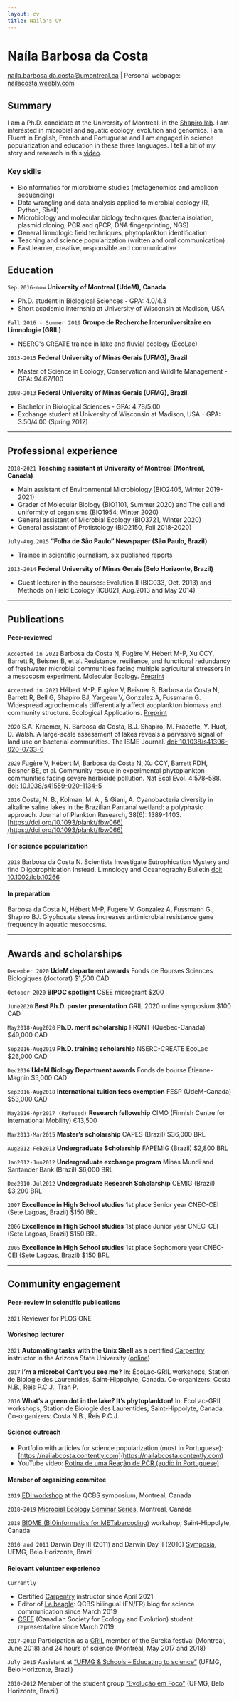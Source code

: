 ```yaml
---
layout: cv
title: Naila's CV
---
```


Naíla Barbosa da Costa
===========

<div id="webaddress">
<a href="naila.barbosa.da.costa@umontreal.ca">naila.barbosa.da.costa@umontreal.ca</a>
| Personal webpage: <a href="https://nailacosta.weebly.com/">nailacosta.weebly.com</a>
</div>

## Summary
I am a Ph.D. candidate at the University of Montreal, in the [Shapiro lab](http://www.shapirolab.ca/). I am interested in microbial and aquatic ecology, evolution and genomics. I am Fluent in English, French and Portuguese and I am engaged in science popularization and education in these three languages. I tell a bit of my story and research in this [video](https://www.youtube.com/watch?v=3dS7IfyQqfg&feature=youtu.be).

### Key skills
* Bioinformatics for microbiome studies (metagenomics and amplicon sequencing)
*	Data wrangling and data analysis applied to microbial ecology (R, Python, Shell)
*	Microbiology and molecular biology techniques (bacteria isolation, plasmid cloning, PCR and qPCR, DNA fingerprinting, NGS) 
*	General limnologic field techniques, phytoplankton identification
*	Teaching and science popularization (written and oral communication)
*	Fast learner, creative, responsible and communicative
<!--* Fluent in English, French and Portuguese-->

## Education
`Sep.2016-now`
__University of Montreal (UdeM), Canada__
- Ph.D. student in Biological Sciences - GPA: 4.0/4.3
- Short academic internship at University of Wisconsin at Madison, USA   

`Fall 2016 - Summer 2019`
__Groupe de Recherche Interuniversitaire en Limnologie (GRIL)__
- NSERC's CREATE trainee in lake and fluvial ecology (ÉcoLac)

`2013-2015`
__Federal University of Minas Gerais (UFMG), Brazil__
- Master of Science in Ecology, Conservation and Wildlife Management - GPA: 94.67/100

`2008-2013`
__Federal University of Minas Gerais (UFMG), Brazil__
- Bachelor in Biological Sciences - GPA: 4.78/5.00
- Exchange student at University of Wisconsin at Madison, USA - GPA: 3.50/4.00 (Spring 2012)

-------
## Professional experience
`2018-2021`
__Teaching assistant at University of Montreal (Montreal, Canada)__
- Main assistant of Environmental Microbiology (BIO2405, Winter 2019-2021)
- Grader of Molecular Biology (BIO1101, Summer 2020) and The cell and uniformity of organisms (BIO1954, Winter 2020)
- General assistant of Microbial Ecology (BIO3721, Winter 2020)
- General assistant of Protistology (BIO2150, Fall 2018-2020)

<!--
`Aug.2015-Aug.2016`
__Teaching (Sete Lagoas, Brazil)__	  
- English instructor at [UPTIME](https://www.uptime.com.br/cursos-ingles)
- Tutor of biology, chemistry, physics and mathematics
-->

`July-Aug.2015`
__“Folha de São Paulo” Newspaper (São Paulo, Brazil)__			     	                 
- Trainee in scientific journalism, six published reports

`2013-2014`
__Federal University of Minas Gerais (Belo Horizonte, Brazil)__
- Guest lecturer in the courses: Evolution II (BIG033, Oct. 2013) and Methods on Field Ecology (ICB021, Aug.2013 and May 2014)


-------
## Publications
<!--A list is also available [online](https://orcid.org/0000-0002-7158-933X)-->

#### Peer-reviewed
`Accepted in 2021` Barbosa da Costa N, Fugère V, Hébert M-P, Xu CCY, Barrett R, Beisner B, et al. Resistance, resilience, and functional redundancy of freshwater microbial communities facing multiple agricultural stressors in a mesocosm experiment. Molecular Ecology. [Preprint](https://www.biorxiv.org/content/10.1101/2020.04.12.038372v1)

`Accepted in 2021` Hébert M-P, Fugère V, Beisner B, Barbosa da Costa N, Barrett R, Bell G, Shapiro BJ, Yargeau V, Gonzalez A, Fussmann G. Widespread agrochemicals differentially affect zooplankton biomass and community structure. Ecological Applications. [Preprint](https://doi.org/10.1101/2020.10.01.322370)

`2020`
S.A. Kraemer, N. Barbosa da Costa, B.J. Shapiro,  M. Fradette, Y. Huot, D. Walsh. A large-scale assessment of lakes reveals a pervasive signal of land use on bacterial communities. The ISME Journal. [doi: 10.1038/s41396-020-0733-0](https://www.nature.com/articles/s41396-020-0733-0)

`2020`
Fugère V, Hébert M, Barbosa da Costa N, Xu CCY, Barrett RDH, Beisner BE, et al. Community rescue in experimental phytoplankton communities facing severe herbicide pollution. Nat Ecol Evol. 4:578–588. [doi: 10.1038/s41559-020-1134-5](https://www.nature.com/articles/s41559-020-1134-5)

`2016`
Costa, N. B., Kolman, M. A., & Giani, A. Cyanobacteria diversity in alkaline saline lakes in the Brazilian Pantanal wetland: a polyphasic approach. Journal of Plankton Research, 38(6): 1389-1403. [https://doi.org/10.1093/plankt/fbw066](https://doi.org/10.1093/plankt/fbw066)

#### For science popularization
`2018` Barbosa da Costa N. Scientists Investigate Eutrophication Mystery and find Oligotrophication Instead. Limnology and Oceanography Bulletin [doi: 10.1002/lob.10266](https://aslopubs.onlinelibrary.wiley.com/doi/full/10.1002/lob.10266)

#### In preparation
Barbosa da Costa N, Hébert M-P, Fugère V, Gonzalez A, Fussmann G., Shapiro BJ. Glyphosate stress increases antimicrobial resistance gene frequency in aquatic mesocosms.

-------
## Awards and scholarships
`December 2020`
**UdeM department awards** Fonds de Bourses Sciences Biologiques (doctorat) $1,500 CAD

`October 2020`
**BIPOC spotlight** CSEE microgrant $200

`June2020`
**Best Ph.D. poster presentation** GRIL 2020 online symposium $100 CAD

`May2018-Aug2020`
**Ph.D. merit scholarship** FRQNT (Quebec-Canada) $49,000 CAD

`Sep2016-Aug2019`
**Ph.D. training scholarship** NSERC-CREATE ÉcoLac $26,000 CAD

`Dec2016`
**UdeM Biology Department awards** Fonds de bourse Étienne-Magnin $5,000 CAD

`Sep2016-Aug2018`
**International tuition fees exemption** FESP (UdeM-Canada) $53,000 CAD

`May2016-Apr2017 (Refused)`
**Research fellowship** CIMO (Finnish Centre for International Mobility) Є13,500

`Mar2013-Mar2015`
**Master’s scholarship** CAPES (Brazil) $36,000 BRL

`Aug2012-Feb2013`
**Undergraduate Scholarship** FAPEMIG (Brazil) $2,800 BRL

`Jan2012-Jun2012`
**Undergraduate exchange program** Minas Mundi and Santander Bank (Brazil) $6,000 BRL

`Dec2010-Jul2012`
**Undergraduate Research Scholarship** CEMIG (Brazil) $3,200 BRL

`2007`
**Excellence in High School studies** 1st place Senior year CNEC-CEI (Sete Lagoas, Brazil) $150 BRL

`2006`
**Excellence in High School studies** 1st place Junior year CNEC-CEI (Sete Lagoas, Brazil) $150 BRL

`2005`
**Excellence in High School studies** 1st place Sophomore year CNEC-CEI (Sete Lagoas, Brazil) $150 BRL


-------
## Community engagement
#### Peer-review in scientific publications
`2021` Reviewer for PLOS ONE

#### Workshop lecturer
`2021`
**Automating tasks with the Unix Shell** as a certified [Carpentry](https://carpentries.org/) instructor in the Arizona State University ([online](https://harivyasi.github.io/2021-06-14-asu-online/))

`2017`
**I’m a microbe! Can’t you see me?** In: ÉcoLac-GRIL workshops, Station de Biologie des Laurentides, Saint-Hippolyte, Canada. Co-organizers: Costa N.B., Reis P.C.J., Tran P. 

`2016`
**What’s a green dot in the lake? It’s phytoplankton!** In: ÉcoLac-GRIL workshops, Station de Biologie des Laurentides, Saint-Hippolyte, Canada. Co-organizers: Costa N.B., Reis P.C.J.

#### Science outreach
- Portfolio with articles for science popularization (most in Portuguese): [https://nailabcosta.contently.com](https://nailabcosta.contently.com)
- YouTube video: [Rotina de uma Reação de PCR (audio in Portuguese)](https://www.youtube.com/watch?v=rn40R5w5Fkw)
<!-- - Blog: [https://medium.com/@nbcosta](https://medium.com/@nbcosta) -->


#### Member of organizing commitee
`2019` [EDI workshop](https://qcbs.ca/edi-workshop/) at the QCBS symposium, Montreal, Canada

`2018-2019` [Microbial Ecology Seminar Series](https://wiki.qcbs.ca/microecoconf), Montreal, Canada

`2018` [BIOME (BIOinformatics for METabarcoding)](https://wiki.qcbs.ca/biome) workshop, Saint-Hippolyte, Canada

`2010 and 2011` Darwin Day III (2011) and Darwin Day II (2010) [Symposia](https://evolucaoemfoco.weebly.com/atividades.html), UFMG, Belo Horizonte, Brazil


#### Relevant volunteer experience
`Currently` 
- Certified [Carpentry](https://carpentries.org/) instructor since April 2021
- Editor of [Le beagle](https://lebeagle.qcbs.ca/): QCBS bilingual (EN/FR) blog for science communication since March 2019
- [CSEE](https://www.csee-scee.ca/) (Canadian Society for Ecology and Evolution) student representative since March 2019

<!--
`July 2019` Discussion moderator of the documentary “Harvest of Empire: The Untold Story of Latinos in America”, as part of a movie festival at the International Cooperative House (Madison, USA)
-->

`2017-2018` Participation as a [GRIL](https://oraprdnt.uqtr.uquebec.ca/pls/public/gscw031?owa_no_site=543) member of the Eureka festival (Montreal, June 2018) and 24 hours of science (Montreal, May 2017 and 2018)

<!--`Fall 2017 & Fall 2018` Volunteer at [Passarelle](http://www.ahc.umontreal.ca/ActivitesJumelage/passerelle.htm) (tutoring between new and current students at UdeM)

`2017` Volunteer at the CCFFR/CCRP & CSL Meeting, Montreal, Canada-->

`July 2015` Assistant at [“UFMG & Schools – Educating to science”](https://www2.icb.ufmg.br/ufmgescolas/) (UFMG, Belo Horizonte, Brazil)

`2010-2012` Member of the student group [“Evolução em Foco”](https://evolucaoemfoco.weebly.com/) (UFMG, Belo Horizonte, Brazil)

<!-- 
### Hidden info
Check this template: https://mszep.github.io/pandoc_resume/
Check output in: https://nailabc.github.io/markdown-cv/
Change style in the _config.yml file
-->


